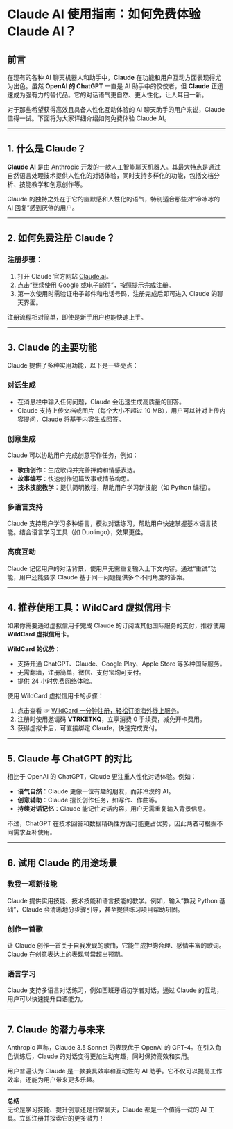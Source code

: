 # Claude AI 使用指南：如何免费体验 Claude AI？

## 前言

在现有的各种 AI 聊天机器人和助手中，**Claude** 在功能和用户互动方面表现得尤为出色。虽然 **OpenAI 的 ChatGPT** 一直是 AI 助手中的佼佼者，但 **Claude** 正迅速成为强有力的替代品。它的对话语气更自然、更人性化，让人耳目一新。

对于那些希望获得高效且具备人性化互动体验的 AI 聊天助手的用户来说，Claude 值得一试。下面将为大家详细介绍如何免费体验 Claude AI。

---

## 1. 什么是 Claude？

**Claude AI** 是由 Anthropic 开发的一款人工智能聊天机器人。其最大特点是通过自然语言处理技术提供人性化的对话体验，同时支持多样化的功能，包括文档分析、技能教学和创意创作等。

Claude 的独特之处在于它的幽默感和人性化的语气，特别适合那些对“冷冰冰的 AI 回复”感到厌倦的用户。

---

## 2. 如何免费注册 Claude？

### 注册步骤：

1. 打开 Claude 官方网站 [Claude.ai](https://claude.ai)。
2. 点击“继续使用 Google 或电子邮件”，按照提示完成注册。
3. 第一次使用时需验证电子邮件和电话号码，注册完成后即可进入 Claude 的聊天界面。

注册流程相对简单，即使是新手用户也能快速上手。

---

## 3. Claude 的主要功能

Claude 提供了多种实用功能，以下是一些亮点：

### 对话生成

- 在消息栏中输入任何问题，Claude 会迅速生成高质量的回答。
- Claude 支持上传文档或图片（每个大小不超过 10 MB），用户可以针对上传内容提问，Claude 将基于内容生成回答。

### 创意生成

Claude 可以协助用户完成创意写作任务，例如：
- **歌曲创作**：生成歌词并完善押韵和情感表达。
- **故事编写**：快速创作短篇故事或情节构思。
- **技术技能教学**：提供简明教程，帮助用户学习新技能（如 Python 编程）。

### 多语言支持

Claude 支持用户学习多种语言，模拟对话练习，帮助用户快速掌握基本语言技能。结合语言学习工具（如 Duolingo），效果更佳。

### 高度互动

Claude 记忆用户的对话背景，使用户无需重复输入上下文内容。通过“重试”功能，用户还能要求 Claude 基于同一问题提供多个不同角度的答案。

---

## 4. 推荐使用工具：WildCard 虚拟信用卡

如果你需要通过虚拟信用卡完成 Claude 的订阅或其他国际服务的支付，推荐使用 **WildCard 虚拟信用卡**。

**WildCard 的优势**：
- 支持开通 ChatGPT、Claude、Google Play、Apple Store 等多种国际服务。
- 无需翻墙，注册简单，微信、支付宝均可支付。
- 提供 24 小时免费网络体验。

使用 WildCard 虚拟信用卡的步骤：
1. 点击查看 ☞ [WildCard  一分钟注册，轻松订阅海外线上服务](https://yeka.ai/i/VTRKETKQ)。
2. 注册时使用邀请码 **VTRKETKQ**，立享消费 0 手续费，减免开卡费用。
3. 获得虚拟卡后，可直接绑定 Claude，快速完成支付。

---

## 5. Claude 与 ChatGPT 的对比

相比于 OpenAI 的 ChatGPT，Claude 更注重人性化对话体验。例如：
- **语气自然**：Claude 更像一位有趣的朋友，而非冷漠的 AI。
- **创意辅助**：Claude 擅长创作任务，如写作、作曲等。
- **持续对话记忆**：Claude 能记住对话内容，用户无需重复输入背景信息。

不过，ChatGPT 在技术回答和数据精确性方面可能更占优势，因此两者可根据不同需求互补使用。

---

## 6. 试用 Claude 的用途场景

### 教我一项新技能

Claude 提供实用技能、技术技能和语言技能的教学。例如，输入“教我 Python 基础”，Claude 会清晰地分步骤引导，甚至提供练习项目帮助巩固。

### 创作一首歌

让 Claude 创作一首关于自我发现的歌曲，它能生成押韵合理、感情丰富的歌词。Claude 在创意表达上的表现常常超出预期。

### 语言学习

Claude 支持多语言对话练习，例如西班牙语初学者对话。通过 Claude 的互动，用户可以快速提升口语能力。

---

## 7. Claude 的潜力与未来

Anthropic 声称，Claude 3.5 Sonnet 的表现优于 OpenAI 的 GPT-4。在引入角色训练后，Claude 的对话变得更加生动有趣，同时保持高效和实用。

用户普遍认为 Claude 是一款兼具效率和互动性的 AI 助手。它不仅可以提高工作效率，还能为用户带来更多乐趣。

---

**总结**  
无论是学习技能、提升创意还是日常聊天，Claude 都是一个值得一试的 AI 工具。立即注册并探索它的更多潜力！
